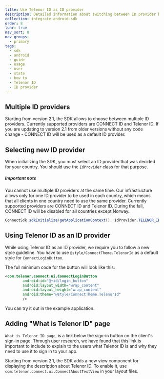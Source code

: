 ```yaml
---
title: Use Telenor ID as ID provider
description: Detailed information about switching between ID provider brands
collection: integrate-android-sdk
order: 8
lunr: true
nav_sort: 8
nav_groups:
  - primary
tags:
  - sdk
  - android
  - guide
  - usage
  - user
  - state
  - how to
  - Telenor ID
  - ID provider
---
```



## Multiple ID providers

Starting from version 2.1, the SDK allows to choose between multiple ID providers. Currently supported providers are CONNECT ID and Telenor ID. If you are updating to version 2.1 from older versions without any code change - CONNECT ID will be used as a default ID provider.

## Selecting new ID provider

When initializing the SDK, you must select an ID provider that was decided for your country. You should use the `IdProvider` class for that purpose. 

##### Important note

You cannot use multiple ID providers at the same time. Our infrastructure allows only for one ID provider to be used in each country, which means that all clients in one country need to use the same provider. Currently supported providers are CONNECT ID and Telenor ID. During the fall, CONNECT ID will be disabled for all countries except Norway.

```java
ConnectSdk.sdkInitialize(getApplicationContext(), IdProvider.TELENOR_ID, true);
```

## Using Telenor ID as an ID provider

While using Telenor ID as an ID provider, we require you to follow a new style guideline. You have to use `@style/ConnectTheme.TelenorId` as a default style for `ConnectLoginButton`.

The full minimum code for the button will look like this:

```XML
<com.telenor.connect.ui.ConnectLoginButton
        android:id="@+id/login_button"
        android:layout_width="wrap_content"
        android:layout_height="wrap_content"
        android:theme="@style/ConnectTheme.TelenorId"
        />
```

You can try it out in the example application.

## Adding "What is Telenor ID" page

`What is Telenor ID page`, is a link below the sign-in button on the client's sign-in page. Through user research, we have found that this link is important to include to explain to the users what Telenor ID is and why they need to use it to sign in to your app.

Starting from version 2.1, the SDK adds a new view component for displaying the description about Telenor ID. To enable it, use `com.telenor.connect.ui.ConnectAboutTextView` in your layout files.
